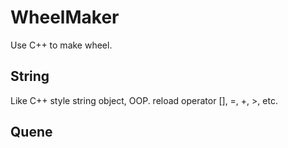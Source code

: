 # WheelMaker
Use C++ to make wheel.
## String
Like C++ style string object, OOP.
reload operator [], =, +, >, etc.
## Quene